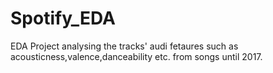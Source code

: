 # Spotify_EDA

EDA Project analysing the tracks' audi fetaures such as acousticness,valence,danceability etc. from songs until 2017.
